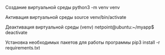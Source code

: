 

Создание виртуальной среды
python3 -m venv venv

Активация виртуальной среды
source venv/bin/activate

Деактивация виртуальной среды
(venv) netpoint@ubuntu:~/myapp$ deactivate

Установка необходимых пакетов для работы программы
pip3 install -r requirements.txt
